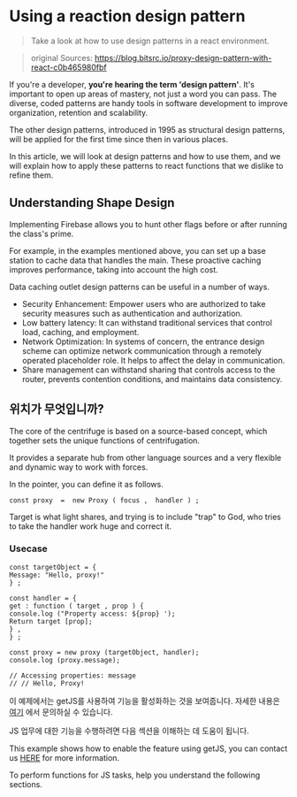 # Using a reaction design pattern

> Take a look at how to use design patterns in a react environment.

> original Sources: https://blog.bitsrc.io/proxy-design-pattern-with-react-c0b465980fbf


If you're a developer, **you're hearing the term 'design pattern'**. It's important to open up areas of mastery, not just a word you can pass. The diverse, coded patterns are handy tools in software development to improve organization, retention and scalability.

The other design patterns, introduced in 1995 as structural design patterns, will be applied for the first time since then in various places.

In this article, we will look at design patterns and how to use them, and we will explain how to apply these patterns to react functions that we dislike to refine them.

## Understanding Shape Design

Implementing Firebase allows you to hunt other flags before or after running the class's prime.

For example, in the examples mentioned above, you can set up a base station to cache data that handles the main. These proactive caching improves performance, taking into account the high cost.

Data caching outlet design patterns can be useful in a number of ways.

- Security Enhancement: Empower users who are authorized to take security measures such as authentication and authorization.
- Low battery latency: It can withstand traditional services that control load, caching, and employment.
- Network Optimization: In systems of concern, the entrance design scheme can optimize network communication through a remotely operated placeholder role. It helps to affect the delay in communication.
- Share management can withstand sharing that controls access to the router, prevents contention conditions, and maintains data consistency.

## 위치가 무엇입니까?

The core of the centrifuge is based on a source-based concept, which together sets the unique functions of centrifugation.

It provides a separate hub from other language sources and a very flexible and dynamic way to work with forces.

In the pointer, you can define it as follows.

```
const proxy  =  new Proxy ( focus ,  handler ) ;
```
Target is what light shares, and trying is to include "trap" to God, who tries to take the handler work huge and correct it.

### Usecase
```
const targetObject = {
Message: "Hello, proxy!"
} ;

const handler = {
get : function ( target , prop ) {
console.log ("Property access: ${prop} ');
Return target [prop];
} ,
} ;

const proxy = new proxy (targetObject, handler);
console.log (proxy.message);

// Accessing properties: message
// // Hello, Proxy!
```
이 예제에서는 getJS를 사용하여 기능을 활성화하는 것을 보여줍니다. 자세한 내용은 [여기](https://developer.mozilla.org/en-US/docs/Web/JavaScript/Reference/Global_Objects/Proxy) 에서 문의하실 수 있습니다.

JS 업무에 대한 기능을 수행하려면 다음 섹션을 이해하는 데 도움이 됩니다.

This example shows how to enable the feature using getJS, you can contact us [HERE](https://developer.mozilla.org/en-US/docs/Web/JavaScript/Reference/Global_Objects/Proxy) for more information.

To perform functions for JS tasks, help you understand the following sections.


